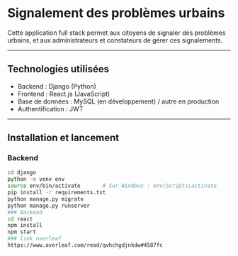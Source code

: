 # Signalement des problèmes urbains

Cette application full stack permet aux citoyens de signaler des problèmes urbains, et aux administrateurs et constateurs de gérer ces signalements.

---

## Technologies utilisées

- Backend : Django (Python)
- Frontend : React.js (JavaScript)
- Base de données : MySQL (en développement) / autre en production
- Authentification : JWT

---

## Installation et lancement

### Backend

```bash
cd django
python -m venv env
source env/bin/activate       # Sur Windows : env\Scripts\activate
pip install -r requirements.txt
python manage.py migrate
python manage.py runserver
### Backend
cd react
npm install
npm start
### link overleaf
https://www.overleaf.com/read/qvhchgdjnkdw#4587fc